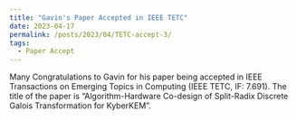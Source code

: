 ```yaml
---
title: "Gavin's Paper Accepted in IEEE TETC"
date: 2023-04-17
permalink: /posts/2023/04/TETC-accept-3/
tags:
  - Paper Accept
---
```


Many Congratulations to Gavin for his paper being accepted in IEEE Transactions on Emerging Topics in Computing (IEEE TETC, IF: 7.691). The title of the paper is “Algorithm-Hardware Co-design of Split-Radix Discrete Galois Transformation for KyberKEM”.